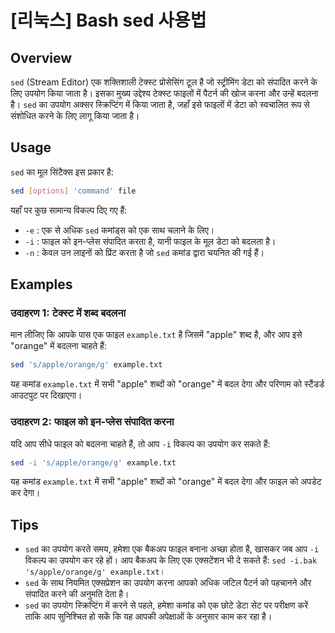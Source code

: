 # [리눅스] Bash sed 사용법

## Overview
`sed` (Stream Editor) एक शक्तिशाली टेक्स्ट प्रोसेसिंग टूल है जो स्ट्रीमिंग डेटा को संपादित करने के लिए उपयोग किया जाता है। इसका मुख्य उद्देश्य टेक्स्ट फाइलों में पैटर्न की खोज करना और उन्हें बदलना है। `sed` का उपयोग अक्सर स्क्रिप्टिंग में किया जाता है, जहाँ इसे फाइलों में डेटा को स्वचालित रूप से संशोधित करने के लिए लागू किया जाता है।

## Usage
`sed` का मूल सिंटैक्स इस प्रकार है:

```bash
sed [options] 'command' file
```

यहाँ पर कुछ सामान्य विकल्प दिए गए हैं:

- `-e` : एक से अधिक `sed` कमांड्स को एक साथ चलाने के लिए।
- `-i` : फाइल को इन-प्लेस संपादित करता है, यानी फाइल के मूल डेटा को बदलता है।
- `-n` : केवल उन लाइनों को प्रिंट करता है जो `sed` कमांड द्वारा चयनित की गई हैं।

## Examples
### उदाहरण 1: टेक्स्ट में शब्द बदलना
मान लीजिए कि आपके पास एक फाइल `example.txt` है जिसमें "apple" शब्द है, और आप इसे "orange" में बदलना चाहते हैं:

```bash
sed 's/apple/orange/g' example.txt
```

यह कमांड `example.txt` में सभी "apple" शब्दों को "orange" में बदल देगा और परिणाम को स्टैंडर्ड आउटपुट पर दिखाएगा।

### उदाहरण 2: फाइल को इन-प्लेस संपादित करना
यदि आप सीधे फाइल को बदलना चाहते हैं, तो आप `-i` विकल्प का उपयोग कर सकते हैं:

```bash
sed -i 's/apple/orange/g' example.txt
```

यह कमांड `example.txt` में सभी "apple" शब्दों को "orange" में बदल देगा और फाइल को अपडेट कर देगा।

## Tips
- `sed` का उपयोग करते समय, हमेशा एक बैकअप फाइल बनाना अच्छा होता है, खासकर जब आप `-i` विकल्प का उपयोग कर रहे हों। आप बैकअप के लिए एक एक्सटेंशन भी दे सकते हैं: `sed -i.bak 's/apple/orange/g' example.txt`।
- `sed` के साथ नियमित एक्सप्रेशन का उपयोग करना आपको अधिक जटिल पैटर्न को पहचानने और संपादित करने की अनुमति देता है।
- `sed` का उपयोग स्क्रिप्टिंग में करने से पहले, हमेशा कमांड को एक छोटे डेटा सेट पर परीक्षण करें ताकि आप सुनिश्चित हो सकें कि यह आपकी अपेक्षाओं के अनुसार काम कर रहा है।